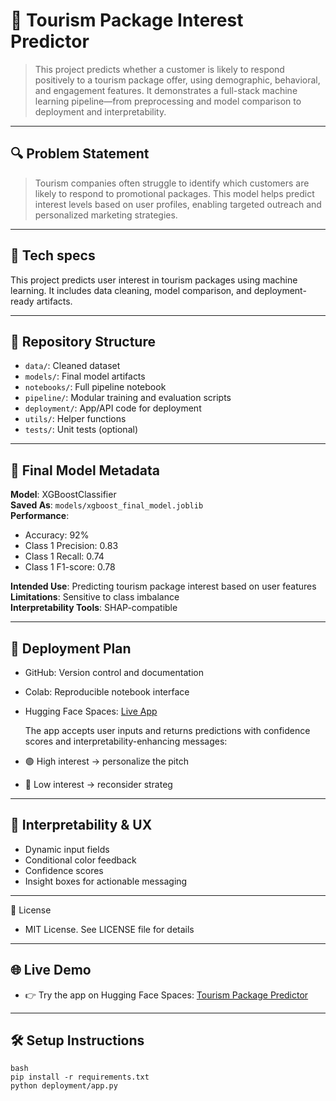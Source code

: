 # 🧠 Tourism Package Interest Predictor
> This project predicts whether a customer is likely to respond positively to a tourism package offer, using demographic, behavioral, and engagement features. It demonstrates a full-stack machine learning pipeline—from preprocessing and model comparison to deployment and interpretability.
---

## 🔍 Problem Statement
> Tourism companies often struggle to identify which customers are likely to respond to promotional packages. This model helps predict interest levels based on user profiles, enabling targeted outreach and personalized marketing strategies.
---

## 🧭 Tech specs
This project predicts user interest in tourism packages using machine learning. It includes data cleaning, model comparison, and deployment-ready artifacts.

---

## 📁 Repository Structure

- `data/`: Cleaned dataset
- `models/`: Final model artifacts
- `notebooks/`: Full pipeline notebook
- `pipeline/`: Modular training and evaluation scripts
- `deployment/`: App/API code for deployment
- `utils/`: Helper functions
- `tests/`: Unit tests (optional)

---

## 🧠 Final Model Metadata

**Model**: XGBoostClassifier  
**Saved As**: `models/xgboost_final_model.joblib`  
**Performance**:  
- Accuracy: 92%  
- Class 1 Precision: 0.83  
- Class 1 Recall: 0.74  
- Class 1 F1-score: 0.78  

**Intended Use**: Predicting tourism package interest based on user features  
**Limitations**: Sensitive to class imbalance  
**Interpretability Tools**: SHAP-compatible

---

## 🚀 Deployment Plan

- GitHub: Version control and documentation  
- Colab: Reproducible notebook interface
- Hugging Face Spaces: [Live App](https://huggingface.co/spaces/ManishManu44/TourismPackagePrediction)

  The app accepts user inputs and returns predictions with confidence scores and interpretability-enhancing messages:
- 🟢 High interest → personalize the pitch
- 🔴 Low interest → reconsider strateg
---

## 🧠 Interpretability & UX
- Dynamic input fields
- Conditional color feedback
- Confidence scores
- Insight boxes for actionable messaging
---

📜 License
- MIT License. See LICENSE file for details
---

## 🌐 Live Demo
- 👉 Try the app on Hugging Face Spaces: [Tourism Package Predictor](https://huggingface.co/spaces/ManishManu44/TourismPackagePrediction)
---

## 🛠️ Setup Instructions
```
bash
pip install -r requirements.txt
python deployment/app.py
